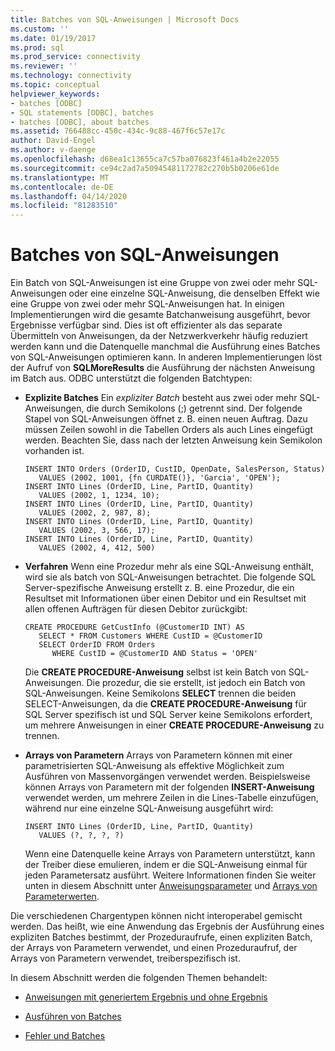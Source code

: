 ```yaml
---
title: Batches von SQL-Anweisungen | Microsoft Docs
ms.custom: ''
ms.date: 01/19/2017
ms.prod: sql
ms.prod_service: connectivity
ms.reviewer: ''
ms.technology: connectivity
ms.topic: conceptual
helpviewer_keywords:
- batches [ODBC]
- SQL statements [ODBC], batches
- batches [ODBC], about batches
ms.assetid: 766488cc-450c-434c-9c88-467f6c57e17c
author: David-Engel
ms.author: v-daenge
ms.openlocfilehash: d68ea1c13655ca7c57ba076823f461a4b2e22055
ms.sourcegitcommit: ce94c2ad7a50945481172782c270b5b0206e61de
ms.translationtype: MT
ms.contentlocale: de-DE
ms.lasthandoff: 04/14/2020
ms.locfileid: "81283510"
---
```

# <a name="batches-of-sql-statements"></a>Batches von SQL-Anweisungen
Ein Batch von SQL-Anweisungen ist eine Gruppe von zwei oder mehr SQL-Anweisungen oder eine einzelne SQL-Anweisung, die denselben Effekt wie eine Gruppe von zwei oder mehr SQL-Anweisungen hat. In einigen Implementierungen wird die gesamte Batchanweisung ausgeführt, bevor Ergebnisse verfügbar sind. Dies ist oft effizienter als das separate Übermitteln von Anweisungen, da der Netzwerkverkehr häufig reduziert werden kann und die Datenquelle manchmal die Ausführung eines Batches von SQL-Anweisungen optimieren kann. In anderen Implementierungen löst der Aufruf von **SQLMoreResults** die Ausführung der nächsten Anweisung im Batch aus. ODBC unterstützt die folgenden Batchtypen:  
  
-   **Explizite Batches** Ein *expliziter Batch* besteht aus zwei oder mehr SQL-Anweisungen, die durch Semikolons (;) getrennt sind. Der folgende Stapel von SQL-Anweisungen öffnet z. B. einen neuen Auftrag. Dazu müssen Zeilen sowohl in die Tabellen Orders als auch Lines eingefügt werden. Beachten Sie, dass nach der letzten Anweisung kein Semikolon vorhanden ist.  
  
    ```  
    INSERT INTO Orders (OrderID, CustID, OpenDate, SalesPerson, Status)  
       VALUES (2002, 1001, {fn CURDATE()}, 'Garcia', 'OPEN');  
    INSERT INTO Lines (OrderID, Line, PartID, Quantity)  
       VALUES (2002, 1, 1234, 10);  
    INSERT INTO Lines (OrderID, Line, PartID, Quantity)  
       VALUES (2002, 2, 987, 8);  
    INSERT INTO Lines (OrderID, Line, PartID, Quantity)  
       VALUES (2002, 3, 566, 17);  
    INSERT INTO Lines (OrderID, Line, PartID, Quantity)  
       VALUES (2002, 4, 412, 500)  
    ```  
  
-   **Verfahren** Wenn eine Prozedur mehr als eine SQL-Anweisung enthält, wird sie als batch von SQL-Anweisungen betrachtet. Die folgende SQL Server-spezifische Anweisung erstellt z. B. eine Prozedur, die ein Resultset mit Informationen über einen Debitor und ein Resultset mit allen offenen Aufträgen für diesen Debitor zurückgibt:  
  
    ```  
    CREATE PROCEDURE GetCustInfo (@CustomerID INT) AS  
       SELECT * FROM Customers WHERE CustID = @CustomerID  
       SELECT OrderID FROM Orders  
          WHERE CustID = @CustomerID AND Status = 'OPEN'  
    ```  
  
     Die **CREATE PROCEDURE-Anweisung** selbst ist kein Batch von SQL-Anweisungen. Die prozedur, die sie erstellt, ist jedoch ein Batch von SQL-Anweisungen. Keine Semikolons **SELECT** trennen die beiden SELECT-Anweisungen, da die **CREATE PROCEDURE-Anweisung** für SQL Server spezifisch ist und SQL Server keine Semikolons erfordert, um mehrere Anweisungen in einer **CREATE PROCEDURE-Anweisung** zu trennen.  
  
-   **Arrays von Parametern** Arrays von Parametern können mit einer parametrisierten SQL-Anweisung als effektive Möglichkeit zum Ausführen von Massenvorgängen verwendet werden. Beispielsweise können Arrays von Parametern mit der folgenden **INSERT-Anweisung** verwendet werden, um mehrere Zeilen in die Lines-Tabelle einzufügen, während nur eine einzelne SQL-Anweisung ausgeführt wird:  
  
    ```  
    INSERT INTO Lines (OrderID, Line, PartID, Quantity)  
       VALUES (?, ?, ?, ?)  
    ```  
  
     Wenn eine Datenquelle keine Arrays von Parametern unterstützt, kann der Treiber diese emulieren, indem er die SQL-Anweisung einmal für jeden Parametersatz ausführt. Weitere Informationen finden Sie weiter unten in diesem Abschnitt unter [Anweisungsparameter](../../../odbc/reference/develop-app/statement-parameters.md) und [Arrays von Parameterwerten](../../../odbc/reference/develop-app/arrays-of-parameter-values.md).  
  
 Die verschiedenen Chargentypen können nicht interoperabel gemischt werden. Das heißt, wie eine Anwendung das Ergebnis der Ausführung eines expliziten Batches bestimmt, der Prozeduraufrufe, einen expliziten Batch, der Arrays von Parametern verwendet, und einen Prozeduraufruf, der Arrays von Parametern verwendet, treiberspezifisch ist.  
  
 In diesem Abschnitt werden die folgenden Themen behandelt:  
  
-   [Anweisungen mit generiertem Ergebnis und ohne Ergebnis](../../../odbc/reference/develop-app/result-generating-and-result-free-statements.md)  
  
-   [Ausführen von Batches](../../../odbc/reference/develop-app/executing-batches.md)  
  
-   [Fehler und Batches](../../../odbc/reference/develop-app/errors-and-batches.md)
